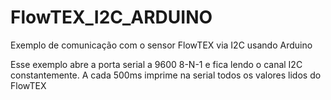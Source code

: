 # FlowTEX_I2C_ARDUINO
Exemplo de comunicação com o sensor FlowTEX via I2C usando Arduino

Esse exemplo abre a porta serial a 9600 8-N-1 e fica lendo o canal I2C constantemente.
A cada 500ms imprime na serial todos os valores lidos do FlowTEX
